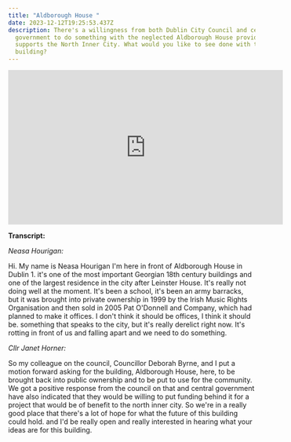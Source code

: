 ```yaml
---
title: "Aldborough House "
date: 2023-12-12T19:25:53.437Z
description: There's a willingness from both Dublin City Council and central
  government to do something with the neglected Aldborough House provided it
  supports the North Inner City. What would you like to see done with this
  building?
---
```

<iframe width="560" height="315" src="https://www.youtube.com/embed/au8RU8rgy4I?si=5jivNq7ACrqDoC8D" title="YouTube video player" frameborder="0" allow="accelerometer; autoplay; clipboard-write; encrypted-media; gyroscope; picture-in-picture; web-share" allowfullscreen></iframe>

**Transcript:**

*Neasa Hourigan:*

Hi. My name is Neasa Hourigan I'm here in front of Aldborough House in Dublin 1. it's one of the most important Georgian 18th century buildings and one of the largest residence in the city after Leinster House. It's really not doing well at the moment. It's been a school, it's been an army barracks, but it was brought into private ownership in 1999 by the Irish Music Rights Organisation and then sold in 2005 Pat O'Donnell and Company, which had planned to make it offices. I don't think it should be offices, I think it should be. something that speaks to the city, but it's really derelict right now. It's rotting in front of us and falling apart and we need to do something. 

*Cllr Janet Horner:*

So my colleague on the council, Councillor Deborah Byrne, and I put a motion forward asking for the building, Aldborough House, here, to be brought back into public ownership and to be put to use for the community. We got a positive response from the council on that and central government have also indicated that they would be willing to put funding behind it for a project that would be of benefit to the north inner city. So we're in a really good place that there's a lot of hope for what the future of this building could hold. and I'd be really open and really interested in hearing what your ideas are for this building.